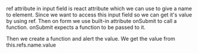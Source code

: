 ref attribute in input field is react attribute which we can use to give a name to element. Since we want to access this input field so we can get it's value by using ref. Then on form we use built-in attribute onSubmit to call a function. onSubmit expects a function to be passed to it. 

Then we create a function and alert the value. We get the value from this.refs.name.value